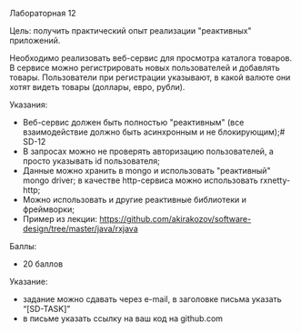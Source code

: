 Лабораторная 12

Цель: получить практический опыт реализации "реактивных" приложений.

Необходимо реализовать веб-сервис для просмотра каталога товаров. В сервисе можно
регистрировать новых пользователей и добавлять товары. Пользователи при регистрации
указывают, в какой валюте они хотят видеть товары (доллары, евро, рубли).

Указания:
* Веб-сервис должен быть полностью "реактивным" (все взаимодействие должно быть
асинхронным и не блокирующим);# SD-12
* В запросах можно не проверять авторизацию пользователей, а просто указывать id
пользователя;
* Данные можно хранить в mongo и использовать "реактивный" mongo driver; в качестве
http-сервиса можно использовать rxnetty-http;
* Можно использовать и другие реактивные библиотеки и фреймворки;
* Пример из лекции:
https://github.com/akirakozov/software-design/tree/master/java/rxjava

Баллы:
* 20 баллов

Указание:
* задание можно сдавать через e-mail, в заголовке письма указать “[SD-TASK]”
* в письме указать ссылку на ваш код на github.com